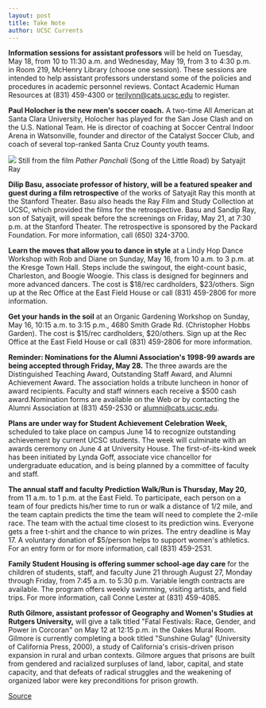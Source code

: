 ```yaml
---
layout: post
title: Take Note
author: UCSC Currents
---
```


**Information sessions for assistant professors** will be held on Tuesday, May 18, from 10 to 11:30 a.m. and Wednesday, May 19, from 3 to 4:30 p.m. in Room 219, McHenry Library (choose one session). These sessions are intended to help assistant professors understand some of the policies and procedures in academic personnel reviews. Contact Academic Human Resources at (831) 459-4300 or terilynn@cats.ucsc.edu to register.

**Paul Holocher is the new men's soccer coach.** A two-time All American at Santa Clara University, Holocher has played for the San Jose Clash and on the U.S. National Team. He is director of coaching at Soccer Central Indoor Arena in Watsonville, founder and director of the Catalyst Soccer Club, and coach of several top-ranked Santa Cruz County youth teams.

![][2] Still from the film _Pather Panchali_ (Song of the Little Road) by Satyajit Ray

**Dilip Basu, associate professor of history, will be a featured speaker and guest during a film retrospective** of the works of Satyajit Ray this month at the Stanford Theater. Basu also heads the Ray Film and Study Collection at UCSC, which provided the films for the retrospective. Basu and Sandip Ray, son of Satyajit, will speak before the screenings on Friday, May 21, at 7:30 p.m. at the Stanford Theater. The retrospective is sponsored by the Packard Foundation. For more information, call (650) 324-3700.

**Learn the moves that allow you to dance in style** at a Lindy Hop Dance Workshop with Rob and Diane on Sunday, May 16, from 10 a.m. to 3 p.m. at the Kresge Town Hall. Steps include the swingout, the eight-count basic, Charleston, and Boogie Woogie. This class is designed for beginners and more advanced dancers. The cost is $18/rec cardholders, $23/others. Sign up at the Rec Office at the East Field House or call (831) 459-2806 for more information.

**Get your hands in the soil** at an Organic Gardening Workshop on Sunday, May 16, 10:15 a.m. to 3:15 p.m., 4680 Smith Grade Rd. (Christopher Hobbs Garden). The cost is $15/rec cardholders, $20/others. Sign up at the Rec Office at the East Field House or call (831) 459-2806 for more information.

**Reminder: Nominations for the Alumni Association's 1998-99 awards are being accepted through Friday, May 28.** The three awards are the Distinguished Teaching Award, Outstanding Staff Award, and Alumni Achievement Award. The association holds a tribute luncheon in honor of award recipients. Faculty and staff winners each receive a $500 cash award.Nomination forms are available on the Web or by contacting the Alumni Association at (831) 459-2530 or alumni@cats.ucsc.edu.

**Plans are under way for Student Achievement Celebration Week,** scheduled to take place on campus June 1­4 to recognize outstanding achievement by current UCSC students. The week will culminate with an awards ceremony on June 4 at University House. The first-of-its-kind week has been initiated by Lynda Goff, associate vice chancellor for undergraduate education, and is being planned by a committee of faculty and staff.

**The annual staff and faculty Prediction Walk/Run is Thursday, May 20,** from 11 a.m. to 1 p.m. at the East Field. To participate, each person on a team of four predicts his/her time to run or walk a distance of 1/2 mile, and the team captain predicts the time the team will need to complete the 2-mile race. The team with the actual time closest to its prediction wins. Everyone gets a free t-shirt and the chance to win prizes. The entry deadline is May 17. A voluntary donation of $5/person helps to support women's athletics. For an entry form or for more information, call (831) 459-2531.

**Family Student Housing is offering summer school-age day care** for the children of students, staff, and faculty June 21 through August 27, Monday through Friday, from 7:45 a.m. to 5:30 p.m. Variable length contracts are available. The program offers weekly swimming, visiting artists, and field trips. For more information, call Conne Lester at (831) 459-4085.

**Ruth Gilmore, assistant professor of Geography and Women's Studies at Rutgers University,** will give a talk titled "Fatal Festivals: Race, Gender, and Power in Corcoran" on May 12 at 12:15 p.m. in the Oakes Mural Room. Gilmore is currently completing a book titled "Sunshine Gulag" (University of California Press, 2000), a study of California's crisis-driven prison expansion in rural and urban contexts. Gilmore argues that prisons are built from gendered and racialized surpluses of land, labor, capital, and state capacity, and that defeats of radical struggles and the weakening of organized labor were key preconditions for prison growth.

[2]: http://www1.ucsc.edu/oncampus/currents/98-99/art/patherpanchali.jpg

[Source](http://www1.ucsc.edu/oncampus/currents/98-99/05-10/takenote.htm "Permalink to Take Note, 0-5-10-99")
